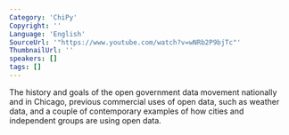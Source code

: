 ```yaml
---
Category: 'ChiPy'
Copyright: ''
Language: 'English'
SourceUrl: '"https://www.youtube.com/watch?v=wNRb2P9bjTc"'
ThumbnailUrl: ''
speakers: []
tags: []
---
```

The history and goals of the open government data movement nationally and in
Chicago, previous commercial uses of open data, such as weather data, and a
couple of contemporary examples of how cities and independent groups are using
open data.
